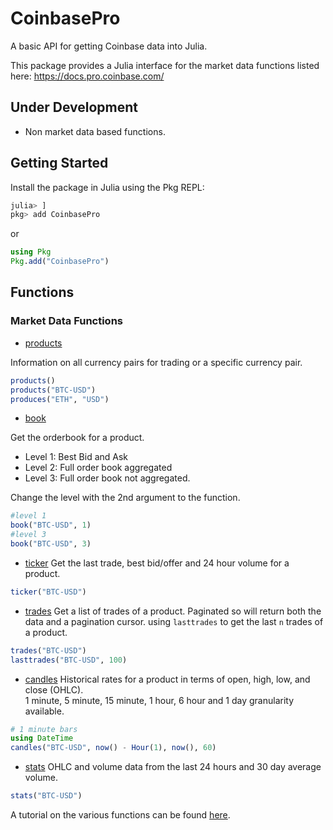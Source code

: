 # CoinbasePro

A basic API for getting Coinbase data into Julia. 

This package provides a Julia interface for the market data functions listed here: https://docs.pro.coinbase.com/

## Under Development
* Non market data based functions.

## Getting Started
Install the package in Julia using the Pkg REPL:

```julia 
julia> ]
pkg> add CoinbasePro
```

or 

```julia 
using Pkg
Pkg.add("CoinbasePro")
```

## Functions

### Market Data Functions

- [products](https://docs.cloud.coinbase.com/exchange/reference/exchangerestapi_getproducts-1)

Information on all currency pairs for trading or a specific currency pair. 

```julia 
products()
products("BTC-USD")
produces("ETH", "USD")
```

- [book](https://docs.cloud.coinbase.com/exchange/reference/exchangerestapi_getproductbook-1)

Get the orderbook for a product. 
* Level 1: Best Bid and Ask 
* Level 2: Full order book aggregated
* Level 3: Full order book not aggregated.

Change the level with the 2nd argument to the function. 

```julia
#level 1
book("BTC-USD", 1)
#level 3
book("BTC-USD", 3)
```

- [ticker](https://docs.cloud.coinbase.com/exchange/reference/exchangerestapi_getproductticker-1)
Get the last trade, best bid/offer and 24 hour volume for a product. 

```julia
ticker("BTC-USD")
```

- [trades](https://docs.cloud.coinbase.com/exchange/reference/exchangerestapi_getproducttrades-1)
Get a list of trades of a product. 
Paginated so will return both the data and a pagination cursor. 
using `lasttrades` to get the last `n` trades of a product.

```julia
trades("BTC-USD")
lasttrades("BTC-USD", 100)
```


- [candles](https://docs.cloud.coinbase.com/exchange/reference/exchangerestapi_getproductcandles-1)
Historical rates for a product in terms of open, high, low, and close (OHLC).  
1 minute, 5 minute, 15 minute, 1 hour, 6 hour and 1 day granularity available. 

```julia
# 1 minute bars
using DateTime
candles("BTC-USD", now() - Hour(1), now(), 60)
```

- [stats](https://docs.cloud.coinbase.com/exchange/reference/exchangerestapi_getproductstats-1?)
OHLC and volume data from the last 24 hours and 30 day average volume. 

```julia 
stats("BTC-USD")
```

A tutorial on the various functions can be found [here](http://dm13450.github.io/2021/06/25/HighFreqCrypto.html).